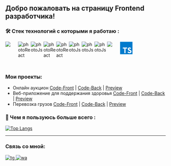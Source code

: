 ## Добро пожаловать на страницу Frontend разработчика!


### :hammer_and_wrench: Стек технологий с которыми я работаю :

<div>
  <img align="left" width=40px src="https://cdn1.iconfinder.com/data/icons/logotypes/32/badge-html-5-256.png" href="https://html.com/" />
  <img align="left" width=40px src="https://cdn1.iconfinder.com/data/icons/logotypes/32/badge-css-3-256.png" alt="photoReact" />
  <img align="left" width=40px src="https://cdn2.iconfinder.com/data/icons/designer-skills/128/code-programming-javascript-software-develop-command-language-256.png"      alt="photoJs" />
  <img align="left" width=40px src="https://cdn0.iconfinder.com/data/icons/logos-brands-in-colors/128/react-256.png" alt="photoReact" />
  <img align="left" width=40px  src="https://img.icons8.com/color/452/redux.png" alt="photoReact" />
  <img align="left" width=40px src="https://img.icons8.com/dusk/344/webpack.png" alt="photoJs" />
  <img align="left" width=40px src="https://uxwing.com/wp-content/themes/uxwing/download/brands-and-social-media/postman-icon.svg" alt="photoJs" />
  <img align="left" width=40px src="https://cdn.icon-icons.com/icons2/2415/PNG/512/mongodb_plain_wordmark_logo_icon_146423.png" alt="photoJs" />
  <img align="left" width=40px src="https://cdn.icon-icons.com/icons2/2415/PNG/512/nodejs_original_logo_icon_146411.png" />
  <img src="https://github.com/devicons/devicon/blob/master/icons/typescript/typescript-plain.svg" title="typescript" alt="typescript" width="40px"/>
</div>
  </br>
  </br>
  
### Мои проекты:

- Онлайн аукцион <a href="https://github.com/latar14/final-front.git">Code-Front</a> |
  <a href= "https://github.com/latar14/team-madePC-back">Code-Back</a> | <a href="#">Preview</a>
- Веб-приложение для поддержания здоровья <a href="https://github.com/latar14/Health-Front.git">Code-Front</a> |
  <a href="https://github.com/latar14/Health-Back.git">Code-Back</a> | <a href="#">Preview</a>
- Перевозка грузов <a href="https://github.com/latar14/Truck-Front.git">Code-Front</a> |
  <a href="https://github.com/latar14/Truck-Back.git">Code-Back</a> | <a href="#">Preview</a>


### 🥇 Чем я пользуюсь больше всего :

[![Top Langs](https://github-readme-stats.vercel.app/api/top-langs/?username=latar14)](https://github.com/anuraghazra/github-readme-stats)

<hr height="1px" border='none'>
<h3>Связь со мной:</h3>
<a href="https://t.me/ashwash_" align="left">
    <img src="https://img.shields.io/badge/Telegram-0a0c10?style=for-the-badge&logo=telegram&logoColor=white" alt="tg">
</a>
<a href="https://wa.me/79225799575">
    <img src="https://img.shields.io/badge/WhatsApp-0a0c10?style=for-the-badge&logo=whatsapp&logoColor=green" alt="wa">
</a>
